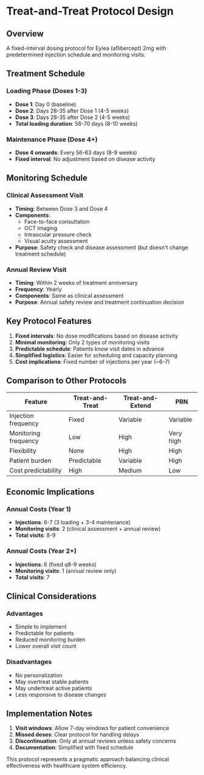 # Treat-and-Treat Protocol Design

## Overview
A fixed-interval dosing protocol for Eylea (aflibercept) 2mg with predetermined injection schedule and monitoring visits.

## Treatment Schedule

### Loading Phase (Doses 1-3)
- **Dose 1**: Day 0 (baseline)
- **Dose 2**: Days 28-35 after Dose 1 (4-5 weeks)
- **Dose 3**: Days 28-35 after Dose 2 (4-5 weeks)
- **Total loading duration**: 56-70 days (8-10 weeks)

### Maintenance Phase (Dose 4+)
- **Dose 4 onwards**: Every 56-63 days (8-9 weeks)
- **Fixed interval**: No adjustment based on disease activity

## Monitoring Schedule

### Clinical Assessment Visit
- **Timing**: Between Dose 3 and Dose 4
- **Components**:
  - Face-to-face consultation
  - OCT imaging
  - Intraocular pressure check
  - Visual acuity assessment
- **Purpose**: Safety check and disease assessment (but doesn't change treatment schedule)

### Annual Review Visit
- **Timing**: Within 2 weeks of treatment anniversary
- **Frequency**: Yearly
- **Components**: Same as clinical assessment
- **Purpose**: Annual safety review and treatment continuation decision

## Key Protocol Features

1. **Fixed intervals**: No dose modifications based on disease activity
2. **Minimal monitoring**: Only 2 types of monitoring visits
3. **Predictable schedule**: Patients know visit dates in advance
4. **Simplified logistics**: Easier for scheduling and capacity planning
5. **Cost implications**: Fixed number of injections per year (~6-7)

## Comparison to Other Protocols

| Feature | Treat-and-Treat | Treat-and-Extend | PRN |
|---------|----------------|------------------|-----|
| Injection frequency | Fixed | Variable | Variable |
| Monitoring frequency | Low | High | Very high |
| Flexibility | None | High | High |
| Patient burden | Predictable | Variable | High |
| Cost predictability | High | Medium | Low |

## Economic Implications

### Annual Costs (Year 1)
- **Injections**: 6-7 (3 loading + 3-4 maintenance)
- **Monitoring visits**: 2 (clinical assessment + annual review)
- **Total visits**: 8-9

### Annual Costs (Year 2+)
- **Injections**: 6 (fixed q8-9 weeks)
- **Monitoring visits**: 1 (annual review only)
- **Total visits**: 7

## Clinical Considerations

### Advantages
- Simple to implement
- Predictable for patients
- Reduced monitoring burden
- Lower overall visit count

### Disadvantages
- No personalization
- May overtreat stable patients
- May undertreat active patients
- Less responsive to disease changes

## Implementation Notes

1. **Visit windows**: Allow 7-day windows for patient convenience
2. **Missed doses**: Clear protocol for handling delays
3. **Discontinuation**: Only at annual reviews unless safety concerns
4. **Documentation**: Simplified with fixed schedule

This protocol represents a pragmatic approach balancing clinical effectiveness with healthcare system efficiency.